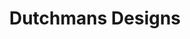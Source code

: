 ---
title: "Dutchmans Designs"
url: /athens-clarke-county-unified-government/dutchmans-designs/
shop: furniture
---